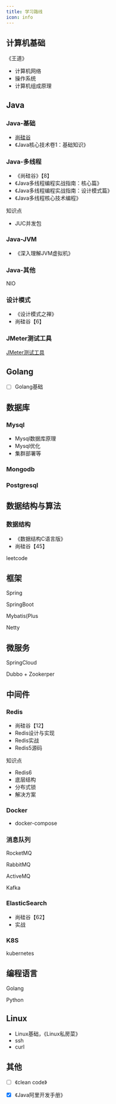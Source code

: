 ```yaml
---
title: 学习路线
icon: info
---
```






## 计算机基础

《王道》

- 计算机网络
- 操作系统
- 计算机组成原理



## Java



### Java-基础

- [尚硅谷](https://www.bilibili.com/video/BV1Kb411W75N)
- 《Java核心技术卷1：基础知识》



### Java-多线程

- 《尚硅谷》【8】
- 《Java多线程编程实战指南：核心篇》
- 《Java多线程编程实战指南：设计模式篇》
- 《Java多线程核心技术编程》



知识点

- JUC并发包



### Java-JVM

- 《深入理解JVM虚拟机》



### Java-其他

NIO



### 设计模式

- 《设计模式之禅》
- 尚硅谷【6】



### JMeter测试工具

[JMeter测试工具](https://www.cnblogs.com/stulzq/p/8971531.html)





## Golang

- [ ] Golang基础



## 数据库

### Mysql

- Mysql数据库原理
- Mysql优化
- 集群部署等

### Mongodb

### Postgresql



## 数据结构与算法



### 数据结构

- 《数据结构C语言版》
- 尚硅谷【45】



leetcode




## 框架

Spring

SpringBoot

Mybatis(Plus

Netty



## 微服务

SpringCloud

Dubbo + Zookerper



## 中间件



### Redis

- 尚硅谷【12】
- Redis设计与实现
- Redis实战
- Redis5源码



知识点

- Redis6
- 底层结构
- 分布式锁
- 解决方案



### Docker

- docker-compose



### 消息队列

RocketMQ

RabbitMQ

ActiveMQ

Kafka



### ElasticSearch

- 尚硅谷【62】
- 实战



### K8S

kubernetes





## 编程语言

Golang

Python



## Linux

- Linux基础，《Linux私房菜》
- ssh
- curl





## 其他

- [ ] 《clean code》
- [x] 《Java阿里开发手册》



